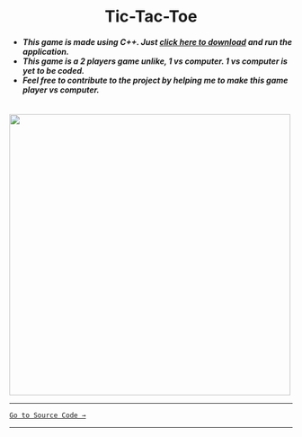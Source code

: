 <h1 align = "center"> Tic-Tac-Toe </h1>

<h4><em>
  
- This game is made using C++. Just [click here to download](source-code.exe?raw=true) and run the application.
- This game is a 2 players game unlike, 1 vs computer. 1 vs computer is yet to be coded. 
- Feel free to contribute to the project by helping me to make this game player vs computer.
  
</em></h4>

&nbsp; &nbsp; &nbsp; &nbsp;
<img src="https://user-images.githubusercontent.com/87887741/134869847-7bdd0e71-5f8a-4ea1-a21b-d073a43da1ab.png" height="500">
</p>

<hr>

[`Go to Source Code →`](source-code.cpp)

<hr>
